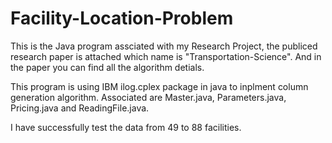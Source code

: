 # Facility-Location-Problem


This is the Java program assciated with my Research Project, the publiced research paper is attached which name is "Transportation-Science". And in the paper you can find all the algorithm detials.

This program is using IBM ilog.cplex package in java to inplment column generation algorithm. Associated are Master.java, Parameters.java, Pricing.java and ReadingFile.java.

I have successfully test the data from 49 to 88 facilities.




